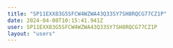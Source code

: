 ```yaml
---
title: "SP11EXX83G5SFCW4WZWA43Q33SY7SH8RQCG77CZ1P"
date: 2024-04-08T10:15:41.941Z
user: SP11EXX83G5SFCW4WZWA43Q33SY7SH8RQCG77CZ1P
layout: "users"
---
```

    